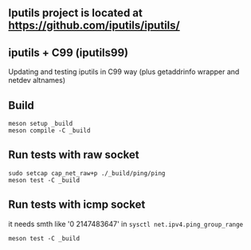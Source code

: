 
Iputils project is located at https://github.com/iputils/iputils/
-----------------------------------------------------------------


iputils + C99 (iputils99)
-------------------------
Updating and testing iputils in C99 way
(plus getaddrinfo wrapper and netdev altnames)


Build
-----
```
meson setup _build
meson compile -C _build
```

Run tests with raw socket
-------------------------
```
sudo setcap cap_net_raw+p ./_build/ping/ping
meson test -C _build
```

Run tests with icmp socket
--------------------------
it needs smth like '0 2147483647' in `sysctl net.ipv4.ping_group_range`
```
meson test -C _build
```
